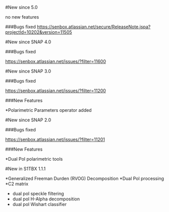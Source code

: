 #New since 5.0

no new features

###Bugs fixed
https://senbox.atlassian.net/secure/ReleaseNote.jspa?projectId=10202&version=11505

#New since SNAP 4.0

###Bugs fixed 

https://senbox.atlassian.net/issues/?filter=11600

#New since SNAP 3.0

###Bugs fixed 

https://senbox.atlassian.net/issues/?filter=11200

###New Features

*Polarimetric Parameters operator added

#New since SNAP 2.0

###Bugs fixed 

https://senbox.atlassian.net/issues/?filter=11201

###New Features

*Dual Pol polarimetric tools

#New in S1TBX 1.1.1

*Generalized Freeman Durden (RVOG) Decomposition
*Dual Pol processing
  *C2 matrix
  * dual pol speckle filtering
  * dual pol H-Alpha decomposition
  * dual pol Wishart classifier


